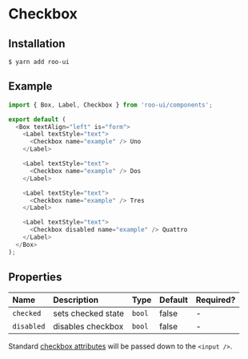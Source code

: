 # Checkbox

<!-- STORY -->

## Installation

```shell
$ yarn add roo-ui
```

## Example

```js
import { Box, Label, Checkbox } from 'roo-ui/components';

export default (
  <Box textAlign="left" is="form">
    <Label textStyle="text">
      <Checkbox name="example" /> Uno
    </Label>

    <Label textStyle="text">
      <Checkbox name="example" /> Dos
    </Label>

    <Label textStyle="text">
      <Checkbox name="example" /> Tres
    </Label>

    <Label textStyle="text">
      <Checkbox disabled name="example" /> Quattro
    </Label>
  </Box>
);
```

## Properties

| Name       | Description        | Type   | Default | Required? |
| :--------- | :----------------- | :----- | :------ | :-------- |
| `checked`  | sets checked state | `bool` | false   | -         |
| `disabled` | disables checkbox  | `bool` | false   | -         |

Standard [checkbox attributes](https://developer.mozilla.org/en-US/docs/Web/HTML/Element/Input/checkbox) will be passed down to the `<input />`.
